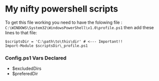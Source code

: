 ﻿# My nifty powershell scripts

To get this file working you need to have the folowing file :
`C:\WINDOWS\System32\WindowsPowerShell\v1.0\profile.ps1`
then add these lines to that file:

```
$scriptsDir = 'C:\path\to\this\dir' # <--- Important!!
Import-Module $scriptsDir\_profile.ps1
```

### Config.ps1 Vars Declared 
* $excludedDirs
* $preferedDir
